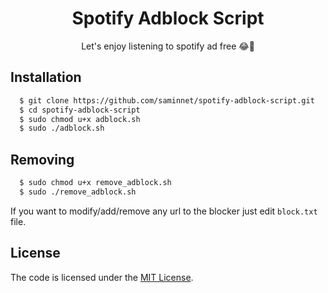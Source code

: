 <h1 align="center">Spotify Adblock Script</h1>
<p align="center">Let's enjoy listening to spotify ad free 😂🎉</p>

## Installation

```bash
  $ git clone https://github.com/saminnet/spotify-adblock-script.git
  $ cd spotify-adblock-script
  $ sudo chmod u+x adblock.sh
  $ sudo ./adblock.sh
```

## Removing

```bash
  $ sudo chmod u+x remove_adblock.sh
  $ sudo ./remove_adblock.sh
```

If you want to modify/add/remove any url to the blocker just edit `block.txt`
file.

## License

The code is licensed under the [MIT License](LICENSE).

